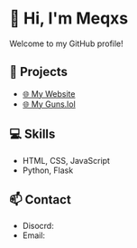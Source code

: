 # 👋 Hi, I'm Meqxs

Welcome to my GitHub profile!

## 🚀 Projects

- [🌐 My Website](https://Meqxs.github.io/Website/)
- [🌐 My Guns.lol](https://Meqxs.github.io/Website/)

## 💻 Skills

- HTML, CSS, JavaScript
- Python, Flask

## 📫 Contact

- Disocrd:
- Email: 
